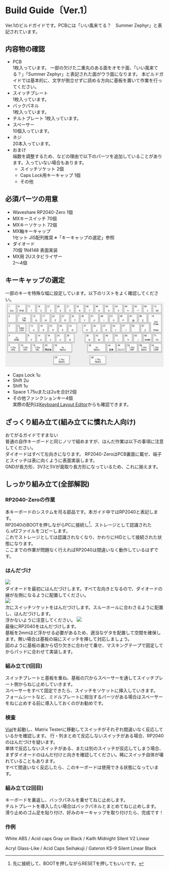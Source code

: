# Build Guide〔Ver.1〕
Ver.1のビルドガイドです。PCBには「いい風来てる？　Summer Zephyr」と表記されています。
## 内容物の確認
- PCB  
  1枚入っています。
  一部の欠けた二重丸のある面をオモテ面、「いい風来てる？」「Summer Zephyr」と表記された面がウラ面になります。
  本ビルドガイドでは基本的に、文字が倒立せずに読める方向に基板を置いて作業を行ってください。  
- スイッチプレート  
  1枚入っています。
- バックパネル  
  1枚入っています。
- チルトプレート
  1枚入っています。
- スペーサー  
  10個入っています。
- ネジ  
  20本入っています。
- おまけ  
  端数を調整するため、などの理由で以下のパーツを追加していることがあります。入っていない場合もあります。  
  - スイッチソケット 2個
  - Caps Lock用キーキャップ 1個
  - その他  
## 必須パーツの用意
 - Waveshare RP2040-Zero
   1個
 - MXキースイッチ
   70個
 - MXキーソケット
   72個
 - MX軸キーキャップ  
   1セット JIS配列推奨
   ※「キーキャップの選定」参照
 - ダイオード  
   70個 1N4148 表面実装
 - MX用 2Uスタビライザー  
   2～4個

## キーキャップの選定
一部のキーを特殊な幅に設定しています。以下のリストをよく確認してください。  
![](../images/layout.png)  
- Caps Lock 1u
- Shift 2u
- Shift 1u
- Space 1.75uまたは2uを合計2個
- その他ファンクションキー4個  
実際の配列は[Keyboard Layout Editor](http://www.keyboard-layout-editor.com/##@@=1%0A%0A%0A%0A%0A%0A%0A%0A%0A%0AEsc&=6%0A%0A%0A%0A%0A%0A%0A%0A%0A%0A%E5%8D%8A%2F%2F%E5%85%A8&=11%0A%0A%0A%0A%0A%0A%0A%0A%0A%0A1&=16%0A%0A%0A%0A%0A%0A%0A%0A%0A%0A2&=21%0A%0A%0A%0A%0A%0A%0A%0A%0A%0A3&=26%0A%0A%0A%0A%0A%0A%0A%0A%0A%0A4&=31%0A%0A%0A%0A%0A%0A%0A%0A%0A%0A5&=35%0A%0A%0A%0A%0A%0A%0A%0A%0A%0A6&=40%0A%0A%0A%0A%0A%0A%0A%0A%0A%0A7&=45%0A%0A%0A%0A%0A%0A%0A%0A%0A%0A8&=50%0A%0A%0A%0A%0A%0A%0A%0A%0A%0A9&=55%0A%0A%0A%0A%0A%0A%0A%0A%0A%0A0&=60%0A%0A%0A%0A%0A%0A%0A%0A%0A%0A%2F=-&=65%0A%0A%0A%0A%0A%0A%0A%0A%0A%0A~%5E&=69%0A%0A%0A%0A%0A%0A%0A%0A%0A%0A%7C%5C&=72%0A%0A%0A%0A%0A%0A%0A%0A%0A%0ABS%3B&@=2&_w:1.5%3B&=7%0A%0A%0A%0A%0A%0A%0A%0A%0A1.5u%0ATab&=12%0A%0A%0A%0A%0A%0A%0A%0A%0A%0AQ&=17%0A%0A%0A%0A%0A%0A%0A%0A%0A%0AW&=22%0A%0A%0A%0A%0A%0A%0A%0A%0A%0AE&=27%0A%0A%0A%0A%0A%0A%0A%0A%0A%0AR&=32%0A%0A%0A%0A%0A%0A%0A%0A%0A%0AT&=36%0A%0A%0A%0A%0A%0A%0A%0A%0A%0AY&=41%0A%0A%0A%0A%0A%0A%0A%0A%0A%0AU&=46%0A%0A%0A%0A%0A%0A%0A%0A%0A%0AI&=51%0A%0A%0A%0A%0A%0A%0A%0A%0A%0AO&=56%0A%0A%0A%0A%0A%0A%0A%0A%0A%0AP&=61%0A%0A%0A%0A%0A%0A%0A%0A%0A%0A%60%2F@&=66%0A%0A%0A%0A%0A%0A%0A%0A%0A%0A%7B%5B&_x:0.25&w:1.25&h:2&w2:1.5&h2:1&x2:-0.25%3B&=70%0A%0A%0A%0A%0A%0A%0A%0A%0AISO%20Enter%0AEnter%3B&@=3&=8%0A%0A%0A%0A%0A%0A%0A%0A%0A%0ACaps%20Lock&_x:0.25%3B&=13%0A%0A%0A%0A%0A%0A%0A%0A%0A%0AA&=18%0A%0A%0A%0A%0A%0A%0A%0A%0A%0AS&=23%0A%0A%0A%0A%0A%0A%0A%0A%0A%0AD&_n:true%3B&=28%0A%0A%0A%0A%0A%0A%0A%0A%0A%0AF&=33%0A%0A%0A%0A%0A%0A%0A%0A%0A%0AG&_x:0.5%3B&=37%0A%0A%0A%0A%0A%0A%0A%0A%0A%0AH&_n:true%3B&=42%0A%0A%0A%0A%0A%0A%0A%0A%0A%0AJ&=47%0A%0A%0A%0A%0A%0A%0A%0A%0A%0AK&=52%0A%0A%0A%0A%0A%0A%0A%0A%0A%0AL&=57%0A%0A%0A%0A%0A%0A%0A%0A%0A%0A%2F%3B+&=62%0A%0A%0A%0A%0A%0A%0A%0A%0A%0A%2F:&=67%0A%0A%0A%0A%0A%0A%0A%0A%0A%0A%7D%5D%3B&@_w:2%3B&=4%0A%0A%0A%0A%0A%0A%0A%0A%0A2u%0AShiftL&=9%0A%0A%0A%0A%0A%0A%0A%0A%0A%0AZ&=14%0A%0A%0A%0A%0A%0A%0A%0A%0A%0AX&=19%0A%0A%0A%0A%0A%0A%0A%0A%0A%0AC&=24%0A%0A%0A%0A%0A%0A%0A%0A%0A%0AV&=29%0A%0A%0A%0A%0A%0A%0A%0A%0A%0AB&_x:1%3B&=38%0A%0A%0A%0A%0A%0A%0A%0A%0A%0AN&=43%0A%0A%0A%0A%0A%0A%0A%0A%0A%0AM&=48%0A%0A%0A%0A%0A%0A%0A%0A%0A%0A%3C,&=53%0A%0A%0A%0A%0A%0A%0A%0A%0A%0A%3E.&=58%0A%0A%0A%0A%0A%0A%0A%0A%0A%0A%3F%2F%2F&=63%0A%0A%0A%0A%0A%0A%0A%0A%0A%0A%2F_%5C&=68%0A%0A%0A%0A%0A%0A%0A%0A%0A%0AShiftR&=71%0A%0A%0A%0A%0A%0A%0A%0A%0A%0AFn%3B&@_w:1.25%3B&=5%0A%0A%0A%0A%0A%0A%0A%0A%0A1.25u%0ACtrlL&_w:1.25%3B&=10%0A%0A%0A%0A%0A%0A%0A%0A%0A1.25u%0AWin&_w:1.25%3B&=15%0A%0A%0A%0A%0A%0A%0A%0A%0A1.25u%0AAltL&=20%0A%0A%0A%0A%0A%0A%0A%0A%0A%0A%E7%84%A1%E5%A4%89%E6%8F%9B&_w:2%3B&=25%0A%0A%0A%0A%0A%0A%0A%0A%0A2u%0ASpace&_x:1.5&w:2%3B&=39%0A%0A%0A%0A%0A%0A%0A%0A%0A2u%0ASpace&=44%0A%0A%0A%0A%0A%0A%0A%0A%0A%0A%E5%A4%89%E6%8F%9B&=49%0A%0A%0A%0A%0A%0A%0A%0A%0A%0A%E3%82%AB%E3%81%B2%E3%83%AD&_w:1.25%3B&=54%0A%0A%0A%0A%0A%0A%0A%0A%0A1.25u%0AAltR&_w:1.25%3B&=59%0A%0A%0A%0A%0A%0A%0A%0A%0A1.25u%0AMenu&_w:1.25%3B&=64%0A%0A%0A%0A%0A%0A%0A%0A%0A1.25u%0ACtrlR%3B&@_y:0.25&x:4.75&w:1.75%3B&=25'%0A%0A%0A%0A%0A%0A%0A%0A%0A1.75u%0ASpace&_x:2&w:1.75%3B&=39'%0A%0A%0A%0A%0A%0A%0A%0A%0A1.75u%0ASpace)からも確認できます。

## ざっくり組み立て(組み立てに慣れた人向け)
おてがるガイドですまない  
普通の自作キーボードと同じノリで組めますが、はんだ作業は以下の事項に注意してください。  
ダイオードはすべて左向きになります。
RP2040-ZeroはPCB裏面に載せ、端子とスイッチは表に向くように表面実装します。  
GNDが長方形、3V3と5Vが面取り長方形になっているため、これに揃えます。  

## しっかり組み立て(全部解説)
### RP2040-Zeroの作業
本キーボードのシステムを司る部品です。本ガイド中ではRP2040と表記します。    
RP2040のBOOTを押しながらPCに接続し[^1]、ストレージとして認識されたら.uf2ファイルをコピーします。  
これでストレージとしては認識されなくなり、かわりにHIDとして接続された状態になります。  
ここまでの作業が問題なく行えればRP2040は間違いなく動作しているはずです。
[^1]:先に接続して、BOOTを押しながらRESETを押してもいいです。

### はんだづけ
![](../images/diode.png)  
ダイオードを最初にはんだづけします。すべて左向きとなるので、ダイオードの線が左側になるように配置してください。  
![](../images/socket.png)  
次にスイッチソケットをはんだづけします。スルーホールに合わさるように配置し、はんだづけします。  
浮かないように注意してください。
![](../images/raspizero.png)  
最後にRP2040をはんだづけします。  
基板を2mmほど浮かせる必要があるため、適当なゲタを配置して空間を確保します。無い場合は基板の端にスイッチを挿して対応しましょう。  
図のように基板の裏から切り欠きに合わせて乗せ、マスキングテープで固定してからパッドに合わせて実装します。  

### 組み立て(1回目)
スイッチプレートと基板を重ね、基板の穴からスペーサーを通してスイッチプレート側からねじ止めしていきます。  
スペーサーをすべて固定できたら、スイッチをソケットに挿入していきます。  
フォームシートなど、ミドルプレートに相当するパーツがある場合はスペーサーをねじ止めする前に導入しておくのがお勧めです。

### 検査
[Vial](https://vial.rocks/)を起動し、Matrix Testerに移動してスイッチがそれぞれ間違いなく反応しているかを確認します。
行・列まとめて反応しないスイッチがある場合、RP2040のはんだづけを疑います。  
単体で反応しないスイッチがある、または別のスイッチが反応してしまう場合、まずダイオードのはんだ付けと向きを確認してください。稀にスイッチ自体が壊れていることもあります。  
すべて間違いなく反応したら、このキーボードは使用できる状態になっています。

### 組み立て(2回目)
キーボードを裏返し、バックパネルを乗せてねじ止めします。  
チルトプレートを導入したい場合はバックパネルとまとめてねじ止めします。  
滑り止めのゴム足を貼り付け、好みのキーキャップを取り付けたら、完成です！  

### 作例
White ABS / Acid caps Gray on Black / Kailh Midnight Silent V2 Linear

Acryl Glass-Like / Acid Caps Seihakuji / Gateron KS-9 Silent Linear Black
